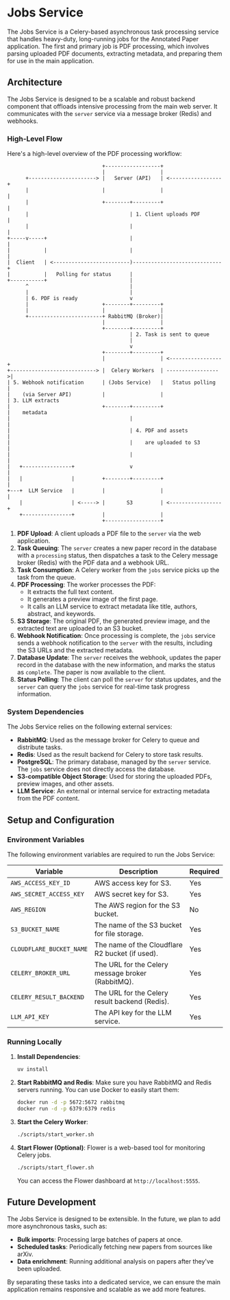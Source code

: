 # Jobs Service

The Jobs Service is a Celery-based asynchronous task processing service that handles heavy-duty, long-running jobs for the Annotated Paper application. The first and primary job is PDF processing, which involves parsing uploaded PDF documents, extracting metadata, and preparing them for use in the main application.

## Architecture

The Jobs Service is designed to be a scalable and robust backend component that offloads intensive processing from the main web server. It communicates with the `server` service via a message broker (Redis) and webhooks.

### High-Level Flow

Here's a high-level overview of the PDF processing workflow:

```
                               +------------------+
                               |                  |
      +----------------------> |   Server (API)   | <-----------------+
      |                        |                  |                   |
      |                        +--------+---------+                   |
      |                                 | 1. Client uploads PDF       |
      |                                 |                             |
+-----v-----+                           |                             |
|           |                           |                             |
|  Client   | <-------------------------)-----------------------------+
|           |   Polling for status      |
+-----------+                           |
      ^                                 |
      |                                 |
      | 6. PDF is ready                 v
      |                        +--------+---------+
      |                        |                  |
      +------------------------+ RabbitMQ (Broker)|
                               |                  |
                               +--------+---------+
                                        | 2. Task is sent to queue
                                        |
                                        v
                               +--------+---------+
                               |                  | <-----------------+
+----------------------------> |  Celery Workers  | ----------------->|
| 5. Webhook notification      | (Jobs Service)   |   Status polling  |
|    (via Server API)          |                  |                   | 3. LLM extracts
|                              +--------+---------+                   |    metadata
|                                       |                             |
|                                       | 4. PDF and assets           |
|                                       |    are uploaded to S3       |
|                                       |                             |
|   +----------------+                  v                             |
|   |                |         +--------+---------+                   |
+---+  LLM Service   |         |                  |                   |
    |                | <-----> |       S3         | <-----------------+
    +----------------+         |                  |
                               +------------------+
```

1.  **PDF Upload**: A client uploads a PDF file to the `server` via the web application.
2.  **Task Queuing**: The `server` creates a new paper record in the database with a `processing` status, then dispatches a task to the Celery message broker (Redis) with the PDF data and a webhook URL.
3.  **Task Consumption**: A Celery worker from the `jobs` service picks up the task from the queue.
4.  **PDF Processing**: The worker processes the PDF:
    *   It extracts the full text content.
    *   It generates a preview image of the first page.
    *   It calls an LLM service to extract metadata like title, authors, abstract, and keywords.
5.  **S3 Storage**: The original PDF, the generated preview image, and the extracted text are uploaded to an S3 bucket.
6.  **Webhook Notification**: Once processing is complete, the `jobs` service sends a webhook notification to the `server` with the results, including the S3 URLs and the extracted metadata.
7.  **Database Update**: The `server` receives the webhook, updates the paper record in the database with the new information, and marks the status as `complete`. The paper is now available to the client.
8.  **Status Polling**: The client can poll the `server` for status updates, and the `server` can query the `jobs` service for real-time task progress information.

### System Dependencies

The Jobs Service relies on the following external services:

*   **RabbitMQ**: Used as the message broker for Celery to queue and distribute tasks.
*   **Redis**: Used as the result backend for Celery to store task results.
*   **PostgreSQL**: The primary database, managed by the `server` service. The `jobs` service does not directly access the database.
*   **S3-compatible Object Storage**: Used for storing the uploaded PDFs, preview images, and other assets.
*   **LLM Service**: An external or internal service for extracting metadata from the PDF content.

## Setup and Configuration

### Environment Variables

The following environment variables are required to run the Jobs Service:

| Variable                | Description                                      | Required |
| ----------------------- | ------------------------------------------------ | -------- |
| `AWS_ACCESS_KEY_ID`     | AWS access key for S3.                           | Yes      |
| `AWS_SECRET_ACCESS_KEY` | AWS secret key for S3.                           | Yes      |
| `AWS_REGION`            | The AWS region for the S3 bucket.                | No       |
| `S3_BUCKET_NAME`        | The name of the S3 bucket for file storage.      | Yes      |
| `CLOUDFLARE_BUCKET_NAME`| The name of the Cloudflare R2 bucket (if used).  | Yes      |
| `CELERY_BROKER_URL`     | The URL for the Celery message broker (RabbitMQ).   | Yes      |
| `CELERY_RESULT_BACKEND` | The URL for the Celery result backend (Redis).   | Yes      |
| `LLM_API_KEY`           | The API key for the LLM service.                 | Yes      |

### Running Locally

1.  **Install Dependencies**:
    ```bash
    uv install
    ```

2.  **Start RabbitMQ and Redis**:
    Make sure you have RabbitMQ and Redis servers running. You can use Docker to easily start them:
    ```bash
    docker run -d -p 5672:5672 rabbitmq
    docker run -d -p 6379:6379 redis
    ```

3.  **Start the Celery Worker**:
    ```bash
    ./scripts/start_worker.sh
    ```

4.  **Start Flower (Optional)**:
    Flower is a web-based tool for monitoring Celery jobs.
    ```bash
    ./scripts/start_flower.sh
    ```
    You can access the Flower dashboard at `http://localhost:5555`.

## Future Development

The Jobs Service is designed to be extensible. In the future, we plan to add more asynchronous tasks, such as:

*   **Bulk imports**: Processing large batches of papers at once.
*   **Scheduled tasks**: Periodically fetching new papers from sources like arXiv.
*   **Data enrichment**: Running additional analysis on papers after they've been uploaded.

By separating these tasks into a dedicated service, we can ensure the main application remains responsive and scalable as we add more features.
